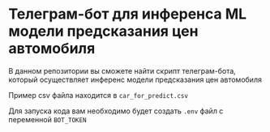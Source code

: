 # Телеграм-бот для инференса ML модели предсказания цен автомобиля

В данном репозитории вы сможете найти скрипт телеграм-бота, который осуществляет инференс модели предсказания цен автомобиля

Пример csv файла находится в `car_for_predict.csv`

Для запуска кода вам необходимо будет создать `.env` файл с переменной `BOT_TOKEN`
